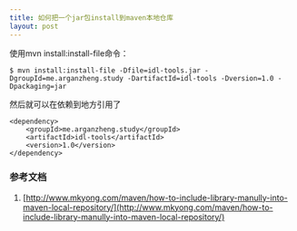 ```yaml
---
title: 如何把一个jar包install到maven本地仓库
layout: post
---
```



使用mvn install:install-file命令：

    $ mvn install:install-file -Dfile=idl-tools.jar -DgroupId=me.arganzheng.study -DartifactId=idl-tools -Dversion=1.0 -Dpackaging=jar
  
然后就可以在依赖到地方引用了
  
    <dependency>
        <groupId>me.arganzheng.study</groupId>
        <artifactId>idl-tools</artifactId>
        <version>1.0</version>
    </dependency>

### 参考文档
1. [http://www.mkyong.com/maven/how-to-include-library-manully-into-maven-local-repository/](http://www.mkyong.com/maven/how-to-include-library-manully-into-maven-local-repository/)

